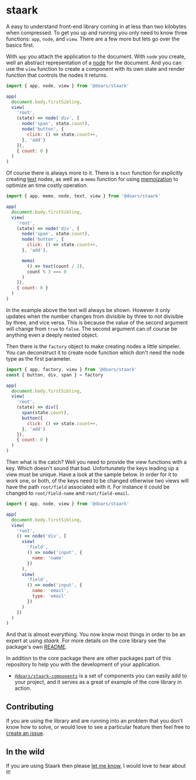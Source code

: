 # staark

A easy to understand front-end library coming in at less than two kilobytes when compressed. To get you up and running you only need to know three functions: `app`, `node`, and `view`. There are a few more but lets go over the basics first.

With `app` you attach the application to the document. With `node` you create, well an abstract representation of a [node](https://developer.mozilla.org/docs/Web/API/Node) for the document. And you can use the `view` function to create a component with its own state and render function that controls the nodes it returns.

```JavaScript
import { app, node, view } from '@doars/staark'

app(
  document.body.firstSibling,
  view(
    'root',
    (state) => node('div', [
      node('span', state.count),
      node('button', {
        click: () => state.count++,
      }, 'add')
    ]),
    { count: 0 }
  )
)
```

Of course there is always more to it. There is a `text` function for explicitly creating [text](https://developer.mozilla.org/docs/Web/API/Text) nodes, as well as a `memo` function for using [memoization](https://wikipedia.org/wiki/Memoization) to optimize an time costly operation.

```Javascript
import { app, memo, node, text, view } from '@doars/staark'

app(
  document.body.firstSibling,
  view(
    'root',
    (state) => node('div', [
      node('span', state.count),
      node('button', {
        click: () => state.count++,
      }, 'add'),

      memo(
        () => text(count / 2),
        count % 3 === 0
      )
    ]),
    { count: 0 }
  )
)
```

In the example above the text will always be shown. However it only updates when the number changes from divisible by three to not divisible by three, and vice versa. This is because the value of the second argument will change from `true` to `false`. The second argument can of course be anything even a deeply nested object.

Then there is the `factory` object to make creating nodes a little simpeler. You can deconstruct it to create node function which don't need the node type as the first parameter.

```JavaScript
import { app, factory, view } from '@doars/staark'
const { button, div, span } = factory

app(
  document.body.firstSibling,
  view(
    'root',
    (state) => div([
      span(state.count),
      button({
        click: () => state.count++,
      }, 'add')
    ]),
    { count: 0 }
  )
)
```

Then what is the catch? Well you need to provide the view functions with a key. Which doesn't sound that bad. Unfortunately the keys leading up a view must be unique. Have a look at the sample below. In order for it to work one, or both, of the keys need to be changed otherwise two views will have the path `root/field` associated with it. For instance it could be changed to `root/field-name` and `root/field-email`.

```JavaScript
import { app, node, view } from '@doars/staark'

app(
  document.body.firstSibling,
  view(
    'root',
    () => node('div', [
      view(
        'field',
        () => node('input', {
          name: 'name'
        })
      ),
      view(
        'field',
        () => node('input', {
          name: 'email',
          type: 'email'
        })
      )
    ])
  )
)
```

And that is almost everything. You now know most things in order to be an expert at using _staark_. For more details on the core library see the package's own [README](https://github.com/doars/staark/tree/main/packages/staark#readme).

In addition to the core package there are other packages part of this repository to help you with the development of your application.

- [`@doars/staark-components`](https://github.com/doars/staark/tree/main/packages/staark-components#readme) is a set of components you can easily add to your project, and it serves as a great of example of the core library in action.

## Contributing

If you are using the library and are running into an problem that you don't know how to solve, or would love to see a particular feature then feel free to [create an issue](https://github.com/doars/staark/issues/new/choose).

## In the wild

If you are using Staark then please [let me know](https://rondekker.com#contact), I would love to hear about it!
